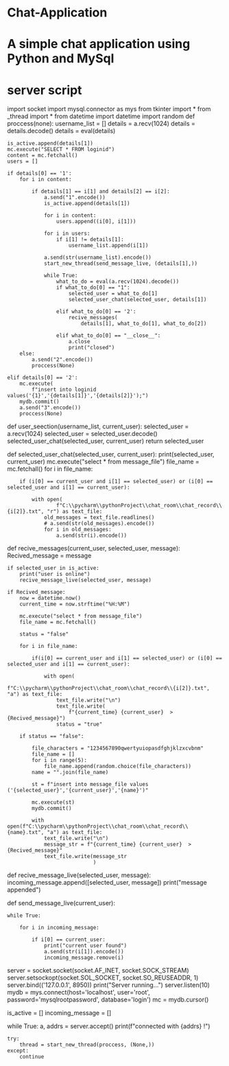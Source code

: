 # Chat-Application
# A simple chat application using Python and MySql 
# server script
import socket
import mysql.connector as mys
from tkinter import *
from _thread import *
from datetime import datetime
import random
def proccess(none):
    username_list = []
    details = a.recv(1024)
    details = details.decode()
    details = eval(details)

    is_active.append(details[1])
    mc.execute("SELECT * FROM loginid")
    content = mc.fetchall()
    users = []

    if details[0] == '1':
        for i in content:

            if details[1] == i[1] and details[2] == i[2]:
                a.send("1".encode())
                is_active.append(details[1])

                for i in content:
                    users.append((i[0], i[1]))

                for i in users:
                    if i[1] != details[1]:
                        username_list.append(i[1])

                a.send(str(username_list).encode())
                start_new_thread(send_message_live, (details[1],))

                while True:
                    what_to_do = eval(a.recv(1024).decode())
                    if what_to_do[0] == "1":
                        selected_user = what_to_do[1]
                        selected_user_chat(selected_user, details[1])

                    elif what_to_do[0] == '2':
                        recive_messages(
                            details[1], what_to_do[1], what_to_do[2])

                    elif what_to_do[0] == "__close__":
                        a.close
                        print("closed")
        else:
            a.send("2".encode())
            proccess(None)

    elif details[0] == '2':
        mc.execute(
            f"insert into loginid values('{1}','{details[1]}','{details[2]}');")
        mydb.commit()
        a.send("3".encode())
        proccess(None)


def user_seection(username_list, current_user):
    selected_user = a.recv(1024)
    selected_user = selected_user.decode()
    selected_user_chat(selected_user, current_user)
    return selected_user


def selected_user_chat(selected_user, current_user):
    print(selected_user, current_user)
    mc.execute("select * from message_file")
    file_name = mc.fetchall()
    for i in file_name:

        if (i[0] == current_user and i[1] == selected_user) or (i[0] == selected_user and i[1] == current_user):

            with open(
                    f"C:\\pycharm\\pythonProject\\chat_room\\chat_record\\{i[2]}.txt", "r") as text_file:
                old_messages = text_file.readlines()
                # a.send(str(old_messages).encode())
                for i in old_messages:
                    a.send(str(i).encode())


def recive_messages(current_user, selected_user, message):
    Recived_message = message

    if selected_user in is_active:
        print("user is online")
        recive_message_live(selected_user, message)

    if Recived_message:
        now = datetime.now()
        current_time = now.strftime("%H:%M")

        mc.execute("select * from message_file")
        file_name = mc.fetchall()

        status = "false"

        for i in file_name:

            if(i[0] == current_user and i[1] == selected_user) or (i[0] == selected_user and i[1] == current_user):

                with open(
                        f"C:\\pycharm\\pythonProject\\chat_room\\chat_record\\{i[2]}.txt", "a") as text_file:
                    text_file.write("\n")
                    text_file.write(
                        f"{current_time} {current_user}  >  {Recived_message}")
                    status = "true"

        if status == "false":

            file_characters = "1234567890qwertyuiopasdfghjklzxcvbnm"
            file_name = []
            for i in range(5):
                file_name.append(random.choice(file_characters))
            name = "".join(file_name)

            st = f"insert into message_file values ('{selected_user}','{current_user}','{name}')"

            mc.execute(st)
            mydb.commit()

            with open(f"C:\\pycharm\\pythonProject\\chat_room\\chat_record\\{name}.txt", "a") as text_file:
                text_file.write("\n")
                message_str = f"{current_time} {current_user}  >  {Recived_message}"
                text_file.write(message_str
                                )


def recive_message_live(selected_user, message):
    incoming_message.append([selected_user, message])
    print("message appended")


def send_message_live(current_user):

    while True:

        for i in incoming_message:

            if i[0] == current_user:
                print("current user found")
                a.send(str(i[1]).encode())
                incoming_message.remove(i)


server = socket.socket(socket.AF_INET, socket.SOCK_STREAM)
server.setsockopt(socket.SOL_SOCKET, socket.SO_REUSEADDR, 1)
server.bind(('127.0.0.1', 8950))
print("Server running...")
server.listen(10)
mydb = mys.connect(host='localhost', user='root',
                   password='mysqlrootpassword', database='login')
mc = mydb.cursor()

is_active = []
incoming_message = []

while True:
    a, addrs = server.accept()
    print(f"connected with {addrs} !")

    try:
        thread = start_new_thread(proccess, (None,))
    except:
        continue
